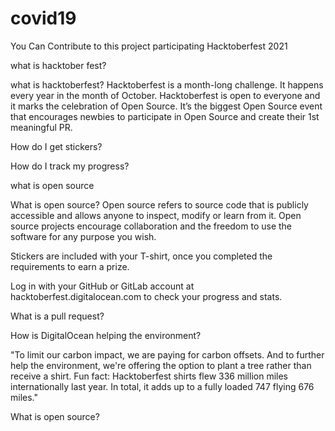 # covid19
You Can Contribute to this project participating Hacktoberfest 2021


what is hacktober fest?

what is hacktoberfest?
Hacktoberfest is a month-long challenge. It happens every year in the month of October. Hacktoberfest is open to everyone and it marks the celebration of Open Source. It’s the biggest Open Source event that encourages newbies to participate in Open Source and create their 1st meaningful PR.


How do I get stickers?


How do I track my progress?


what is open source   



What is open source? 
Open source refers to source code that is publicly accessible and allows anyone to inspect, modify or learn from it. Open source projects encourage collaboration and the freedom to use the software for any purpose you wish.


Stickers are included with your T-shirt, once you completed the requirements to earn a prize.




Log in with your GitHub or GitLab account at hacktoberfest.digitalocean.com to check your progress and stats.


What is a pull request? 

How is DigitalOcean helping the environment? 

"To limit our carbon impact, we are paying for carbon offsets. And to further help the environment, we're offering the option to plant a tree rather than receive a shirt.
Fun fact: Hacktoberfest shirts flew 336 million miles internationally last year. In total, it adds up to a fully loaded 747 flying 676 miles."

What is open source? 




